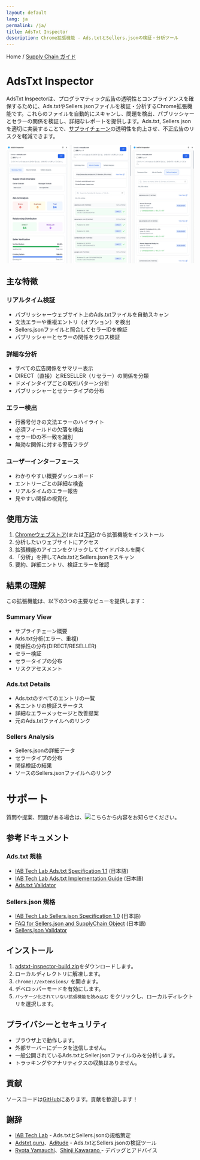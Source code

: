 ```yaml
---
layout: default
lang: ja
permalink: /ja/
title: AdsTxt Inspector
description: Chrome拡張機能 - Ads.txtとSellers.jsonの検証・分析ツール
---
```


Home / [Supply Chain ガイド](./schain-guide)

# AdsTxt Inspector

AdsTxt Inspectorは、プログラマティック広告の透明性とコンプライアンスを確保するために、Ads.txtやSellers.jsonファイルを検証・分析するChrome拡張機能です。これらのファイルを自動的にスキャンし、問題を検出、パブリッシャーとセラーの関係を検証し、詳細なレポートを提供します。Ads.txt, Sellers.jsonを適切に実装することで、[サプライチェーン](./schain-guide)の透明性を向上させ、不正広告のリスクを軽減できます。

![AdsTxt Inspector](../images/adstxt-inspector-ja.png)

## 主な特徴

### リアルタイム検証

- パブリッシャーウェブサイト上のAds.txtファイルを自動スキャン
- 文法エラーや重複エントリ（オプション）を検出
- Sellers.jsonファイルと照合してセラーIDを検証
- パブリッシャーとセラーの関係をクロス検証

### 詳細な分析

- すべての広告関係をサマリー表示
- DIRECT（直接）とRESELLER（リセラー）の関係を分類
- ドメインタイプごとの取引パターン分析
- パブリッシャーとセラータイプの分布

### エラー検出

- 行番号付きの文法エラーのハイライト
- 必須フィールドの欠落を検出
- セラーIDの不一致を識別
- 無効な関係に対する警告フラグ

### ユーザーインターフェース

- わかりやすい概要ダッシュボード
- エントリーごとの詳細な検査
- リアルタイムのエラー報告
- 見やすい関係の視覚化

## 使用方法

1. [Chromeウェブストア](https://chrome.google.com/webstore/detail/bgojlbkldapcmiimeafldjghcnbgcjha)(または[下記](#installation))から拡張機能をインストール
2. 分析したいウェブサイトにアクセス
3. 拡張機能のアイコンをクリックしてサイドパネルを開く
4. 「分析」を押してAds.txtとSellers.jsonをスキャン
5. 要約、詳細エントリ、検証エラーを確認

## 結果の理解

この拡張機能は、以下の3つの主要なビューを提供します：

### Summary View

- サプライチェーン概要
- Ads.txt分析(エラー、重複)
- 関係性の分布(DIRECT/RESELLER)
- セラー検証
- セラータイプの分布
- リスクアセスメント

### Ads.txt Details

- Ads.txtのすべてのエントリの一覧
- 各エントリの検証ステータス
- 詳細なエラーメッセージと改善提案
- 元のAds.txtファイルへのリンク

### Sellers Analysis

- Sellers.jsonの詳細データ
- セラータイプの分布
- 関係検証の結果
- ソースのSellers.jsonファイルへのリンク

# サポート

質問や提案、問題がある場合は、![こちら](https://github.com/miyaichi/adstxt-Inspector/issues)から内容をお知らせください。

## 参考ドキュメント

### Ads.txt 規格

- [IAB Tech Lab Ads.txt Specification 1.1](https://www.pier1.co.jp/wp-content/uploads/2024/02/Ads.txt-1.1-ja.pdf) (日本語)
- [IAB Tech Lab Ads.txt Implementation Guide](https://www.pier1.co.jp/wp-content/uploads/2024/02/Ads.txt-1.1-Implementation-Guide-ja.pdf) (日本語)
- [Ads.txt Validator](https://adstxt.guru/validator/)

### Sellers.json 規格

- [IAB Tech Lab Sellers.json Specification 1.0](https://www.pier1.co.jp/wp-content/uploads/2024/02/Sellers.json_Final-ja.pdf) (日本語)
- [FAQ for Sellers.json and SupplyChain Object](https://www.pier1.co.jp/wp-content/uploads/2024/02/FAQ-for-sellers.json_supplychain-objec-ja.pdf) (日本語)
- [Sellers.json Validator](https://www.aditude.com/tools/sellers-json-validator)

## インストール <a id="installation"></a>

1. [adstxt-inspector-build.zip](https://github.com/miyaichi/adstxt-Inspector/releases/tag/latest-build)をダウンロードします。
2. ローカルディレクトリに解凍します。
3. `chrome://extensions/` を開きます。
4. デベロッパーモードを有効にします。
5. `パッケージ化されていない拡張機能を読み込む` をクリックし、ローカルディレクトリを選択します。

## プライバシーとセキュリティ

- ブラウザ上で動作します。
- 外部サーバーにデータを送信しません。
- 一般公開されているAds.txtとSeller.jsonファイルのみを分析します。
- トラッキングやアナリティクスの収集はありません。

## 貢献

ソースコードは[GitHub](https://github.com/miyaichi/adstxt-Inspector)にあります。貢献を歓迎します！

## 謝辞

- [IAB Tech Lab](https://iabtechlab.com/) - Ads.txtとSellers.jsonの規格策定
- [Adstxt.guru](https://adstxt.guru/)、[Aditude](https://www.aditude.com/) - Ads.txtとSellers.jsonの検証ツール
- [Ryota Yamauchi](https://www.facebook.com/ryotayamauchiwj)、[Shinji Kawarano ](https://www.facebook.com/kawarano) - デバッグとアドバイス
